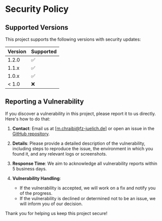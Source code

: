 # Security Policy

## Supported Versions

This project supports the following versions with security updates:

| Version | Supported          |
| ------- | ------------------ |
| 1.2.0   | :white_check_mark: |
| 1.1.x   | :white_check_mark: |
| 1.0.x   | :white_check_mark: |
| < 1.0   | :x:                |

## Reporting a Vulnerability

If you discover a vulnerability in this project, please report it to us directly. Here's how to do that:

1. **Contact**: Email us at [m.chraibi@fz-juelich.de] or open an issue in the [GitHub repository](https://github.com/PedestrianDynamics/PedPy/issues).
   
2. **Details**: Please provide a detailed description of the vulnerability, including steps to reproduce the issue, the environment in which you found it, and any relevant logs or screenshots.

3. **Response Time**: We aim to acknowledge all vulnerability reports within 5 business days.

4. **Vulnerability Handling**: 
   - If the vulnerability is accepted, we will work on a fix and notify you of the progress.
   - If the vulnerability is declined or determined not to be an issue, we will inform you of our decision.

Thank you for helping us keep this project secure!
